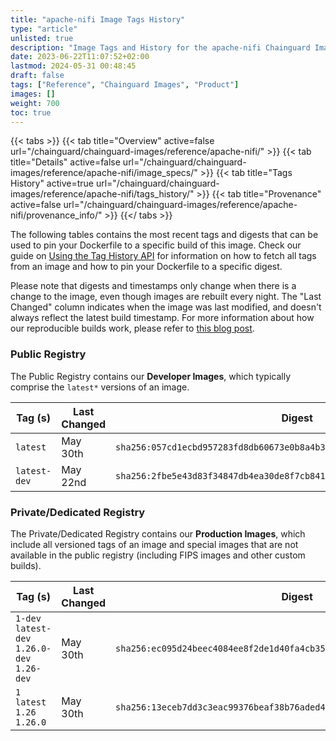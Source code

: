 ```yaml
---
title: "apache-nifi Image Tags History"
type: "article"
unlisted: true
description: "Image Tags and History for the apache-nifi Chainguard Image"
date: 2023-06-22T11:07:52+02:00
lastmod: 2024-05-31 00:48:45
draft: false
tags: ["Reference", "Chainguard Images", "Product"]
images: []
weight: 700
toc: true
---
```


{{< tabs >}}
{{< tab title="Overview" active=false url="/chainguard/chainguard-images/reference/apache-nifi/" >}}
{{< tab title="Details" active=false url="/chainguard/chainguard-images/reference/apache-nifi/image_specs/" >}}
{{< tab title="Tags History" active=true url="/chainguard/chainguard-images/reference/apache-nifi/tags_history/" >}}
{{< tab title="Provenance" active=false url="/chainguard/chainguard-images/reference/apache-nifi/provenance_info/" >}}
{{</ tabs >}}

The following tables contains the most recent tags and digests that can be used to pin your Dockerfile to a specific build of this image. Check our guide on [Using the Tag History API](/chainguard/chainguard-images/using-the-tag-history-api/) for information on how to fetch all tags from an image and how to pin your Dockerfile to a specific digest.

Please note that digests and timestamps only change when there is a change to the image, even though images are rebuilt every night. The "Last Changed" column indicates when the image was last modified, and doesn't always reflect the latest build timestamp. For more information about how our reproducible builds work, please refer to [this blog post](https://www.chainguard.dev/unchained/reproducing-chainguards-reproducible-image-builds).

### Public Registry
The Public Registry contains our **Developer Images**, which typically comprise the `latest*` versions of an image.

| Tag (s)       | Last Changed | Digest                                                                    |
|---------------|--------------|---------------------------------------------------------------------------|
|  `latest`     | May 30th     | `sha256:057cd1ecbd957283fd8db60673e0b8a4b3a1f0fb8aa144152c1cee3c6f672e00` |
|  `latest-dev` | May 22nd     | `sha256:2fbe5e43d83f34847db4ea30de8f7cb841e6b66503a58c93d480314f6b6de70f` |


### Private/Dedicated Registry
The Private/Dedicated Registry contains our **Production Images**, which include all versioned tags of an image and special images that are not available in the public registry (including FIPS images and other custom builds).

| Tag (s)                                       | Last Changed | Digest                                                                    |
|-----------------------------------------------|--------------|---------------------------------------------------------------------------|
|  `1-dev` `latest-dev` `1.26.0-dev` `1.26-dev` | May 30th     | `sha256:ec095d24beec4084ee8f2de1d40fa4cb35e457473cc3730e4d9f99d879cf5a06` |
|  `1` `latest` `1.26` `1.26.0`                 | May 30th     | `sha256:13eceb7dd3c3eac99376beaf38b76aded4fdc7594118a7ea6980e9226d3939dd` |

